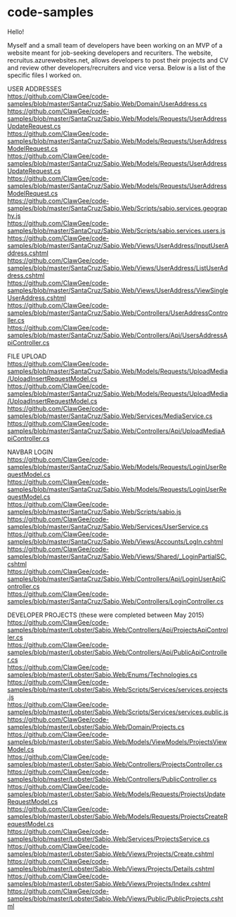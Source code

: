 # code-samples
Hello!

Myself and a small team of developers have been working on an MVP of a website meant for job-seeking developers and recuriters. 
The website, recruitus.azurewebsites.net, allows developers to post their projects and CV and review other developers/recruiters and vice versa. 
Below is a list of the specific files I worked on.

USER ADDRESSES <br>
https://github.com/ClawGee/code-samples/blob/master/SantaCruz/Sabio.Web/Domain/UserAddress.cs<br>
https://github.com/ClawGee/code-samples/blob/master/SantaCruz/Sabio.Web/Models/Requests/UserAddressUpdateRequest.cs<br>
https://github.com/ClawGee/code-samples/blob/master/SantaCruz/Sabio.Web/Models/Requests/UserAddressModelRequest.cs<br>
https://github.com/ClawGee/code-samples/blob/master/SantaCruz/Sabio.Web/Models/Requests/UserAddressUpdateRequest.cs<br>
https://github.com/ClawGee/code-samples/blob/master/SantaCruz/Sabio.Web/Models/Requests/UserAddressModelRequest.cs<br>
https://github.com/ClawGee/code-samples/blob/master/SantaCruz/Sabio.Web/Scripts/sabio.services.geography.js<br>
https://github.com/ClawGee/code-samples/blob/master/SantaCruz/Sabio.Web/Scripts/sabio.services.users.js<br>
https://github.com/ClawGee/code-samples/blob/master/SantaCruz/Sabio.Web/Views/UserAddress/InputUserAddress.cshtml<br>
https://github.com/ClawGee/code-samples/blob/master/SantaCruz/Sabio.Web/Views/UserAddress/ListUserAddress.cshtml<br>
https://github.com/ClawGee/code-samples/blob/master/SantaCruz/Sabio.Web/Views/UserAddress/ViewSingleUserAddress.cshtml<br>
https://github.com/ClawGee/code-samples/blob/master/SantaCruz/Sabio.Web/Controllers/UserAddressController.cs<br>
https://github.com/ClawGee/code-samples/blob/master/SantaCruz/Sabio.Web/Controllers/Api/UsersAddressApiController.cs<br>




FILE UPLOAD<br>
https://github.com/ClawGee/code-samples/blob/master/SantaCruz/Sabio.Web/Models/Requests/UploadMedia/UploadInsertRequestModel.cs<br>
https://github.com/ClawGee/code-samples/blob/master/SantaCruz/Sabio.Web/Models/Requests/UploadMedia/UploadInsertRequestModel.cs<br>
https://github.com/ClawGee/code-samples/blob/master/SantaCruz/Sabio.Web/Services/MediaService.cs<br>
https://github.com/ClawGee/code-samples/blob/master/SantaCruz/Sabio.Web/Controllers/Api/UploadMediaApiController.cs<br>




NAVBAR LOGIN<br>
https://github.com/ClawGee/code-samples/blob/master/SantaCruz/Sabio.Web/Models/Requests/LoginUserRequestModel.cs<br>
https://github.com/ClawGee/code-samples/blob/master/SantaCruz/Sabio.Web/Models/Requests/LoginUserRequestModel.cs<br>
https://github.com/ClawGee/code-samples/blob/master/SantaCruz/Sabio.Web/Scripts/sabio.js<br>
https://github.com/ClawGee/code-samples/blob/master/SantaCruz/Sabio.Web/Services/UserService.cs<br>
https://github.com/ClawGee/code-samples/blob/master/SantaCruz/Sabio.Web/Views/Accounts/LogIn.cshtml<br>
https://github.com/ClawGee/code-samples/blob/master/SantaCruz/Sabio.Web/Views/Shared/_LoginPartialSC.cshtml<br>
https://github.com/ClawGee/code-samples/blob/master/SantaCruz/Sabio.Web/Controllers/Api/LoginUserApiController.cs<br>
https://github.com/ClawGee/code-samples/blob/master/SantaCruz/Sabio.Web/Controllers/LoginController.cs<br>



DEVELOPER PROJECTS (these were completed between May 2015) <br>
https://github.com/ClawGee/code-samples/blob/master/Lobster/Sabio.Web/Controllers/Api/ProjectsApiController.cs<br>
https://github.com/ClawGee/code-samples/blob/master/Lobster/Sabio.Web/Controllers/Api/PublicApiController.cs<br>
https://github.com/ClawGee/code-samples/blob/master/Lobster/Sabio.Web/Enums/Technologies.cs<br>
https://github.com/ClawGee/code-samples/blob/master/Lobster/Sabio.Web/Scripts/Services/services.projects.js<br>
https://github.com/ClawGee/code-samples/blob/master/Lobster/Sabio.Web/Scripts/Services/services.public.js<br>
https://github.com/ClawGee/code-samples/blob/master/Lobster/Sabio.Web/Domain/Projects.cs<br>
https://github.com/ClawGee/code-samples/blob/master/Lobster/Sabio.Web/Models/ViewModels/ProjectsViewModel.cs<br>
https://github.com/ClawGee/code-samples/blob/master/Lobster/Sabio.Web/Controllers/ProjectsController.cs<br>
https://github.com/ClawGee/code-samples/blob/master/Lobster/Sabio.Web/Controllers/PublicController.cs<br>
https://github.com/ClawGee/code-samples/blob/master/Lobster/Sabio.Web/Models/Requests/ProjectsUpdateRequestModel.cs<br>
https://github.com/ClawGee/code-samples/blob/master/Lobster/Sabio.Web/Models/Requests/ProjectsCreateRequestModel.cs<br>
https://github.com/ClawGee/code-samples/blob/master/Lobster/Sabio.Web/Services/ProjectsService.cs<br>
https://github.com/ClawGee/code-samples/blob/master/Lobster/Sabio.Web/Views/Projects/Create.cshtml<br>
https://github.com/ClawGee/code-samples/blob/master/Lobster/Sabio.Web/Views/Projects/Details.cshtml<br>
https://github.com/ClawGee/code-samples/blob/master/Lobster/Sabio.Web/Views/Projects/Index.cshtml<br>
https://github.com/ClawGee/code-samples/blob/master/Lobster/Sabio.Web/Views/Public/PublicProjects.cshtml<br>






